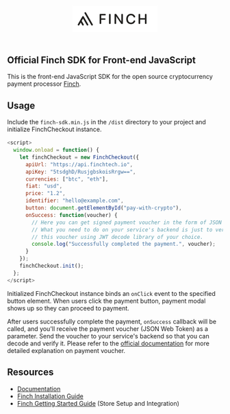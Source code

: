 <div style="text-align:center; margin: 50px 0">
  <img src="docs/finch-logo.png" width="200" />
</div>

## Official Finch SDK for Front-end JavaScript

This is the front-end JavaScript SDK for the open source cryptocurrency payment processor [Finch](https://github.com/finch-tech/finch).

## Usage

Include the `finch-sdk.min.js` in the `/dist` directory to your project and initialize FinchCheckout instance.

```js
<script>
  window.onload = function() {
    let finchCheckout = new FinchCheckout({
      apiUrl: "https://api.finchtech.io",
      apiKey: "5tsdghD/RusjgbskoisRrgw==",
      currencies: ["btc", "eth"],
      fiat: "usd",
      price: "1.2",
      identifier: "hello@example.com",
      button: document.getElementById("pay-with-crypto"),
      onSuccess: function(voucher) {
        // Here you can get signed payment voucher in the form of JSON Web Token.
        // What you need to do on your service's backend is just to verify
        // this voucher using JWT decode library of your choice.
        console.log("Successfully completed the payment.", voucher);
      }
    });
    finchCheckout.init();
  };
</script>
```

Initialized FinchCheckout instance binds an `onClick` event to the specified button element. When users click the payment button, payment modal shows up so they can proceed to payment.

After users successfully complete the payment, `onSuccess` callback will be called, and you'll receive the payment voucher (JSON Web Token) as a parameter. Send the voucher to your service's backend so that you can decode and verify it.
Please refer to the [official documentation](https://docs.finchtech.io/docs/getting_started/payment_verification) for more detailed explanation on payment voucher.

## Resources

- [Documentation](https://docs.finchtech.io/docs/home/overview.html)
- [Finch Installation Guide](https://docs.finchtech.io/docs/installation/server)
- [Finch Getting Started Guide](https://docs.finchtech.io/docs/getting_started/overview) (Store Setup and Integration)
